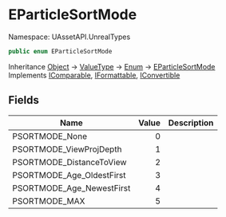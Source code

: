 # EParticleSortMode

Namespace: UAssetAPI.UnrealTypes

```csharp
public enum EParticleSortMode
```

Inheritance [Object](https://docs.microsoft.com/en-us/dotnet/api/system.object) → [ValueType](https://docs.microsoft.com/en-us/dotnet/api/system.valuetype) → [Enum](https://docs.microsoft.com/en-us/dotnet/api/system.enum) → [EParticleSortMode](./uassetapi.unrealtypes.eparticlesortmode.md)<br>
Implements [IComparable](https://docs.microsoft.com/en-us/dotnet/api/system.icomparable), [IFormattable](https://docs.microsoft.com/en-us/dotnet/api/system.iformattable), [IConvertible](https://docs.microsoft.com/en-us/dotnet/api/system.iconvertible)

## Fields

| Name | Value | Description |
| --- | --: | --- |
| PSORTMODE_None | 0 |  |
| PSORTMODE_ViewProjDepth | 1 |  |
| PSORTMODE_DistanceToView | 2 |  |
| PSORTMODE_Age_OldestFirst | 3 |  |
| PSORTMODE_Age_NewestFirst | 4 |  |
| PSORTMODE_MAX | 5 |  |
